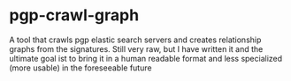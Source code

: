 # pgp-crawl-graph
A tool that crawls pgp elastic search servers and creates relationship graphs from the signatures. Still very raw, but I have written it and the ultimate goal ist to bring it in a human readable format and less specialized (more usable) in the foreseeable future
